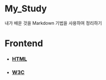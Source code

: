 # My_Study
내가 배운 것을 Markdown 기법을 사용하여 정리하기

# Frontend
* ### [HTML](https://github.com/rudgns1104/My_Study/blob/main/Front/HTML.md)
* ### [W3C](https://github.com/rudgns1104/My_Study/blob/main/Front/W3C.md)
